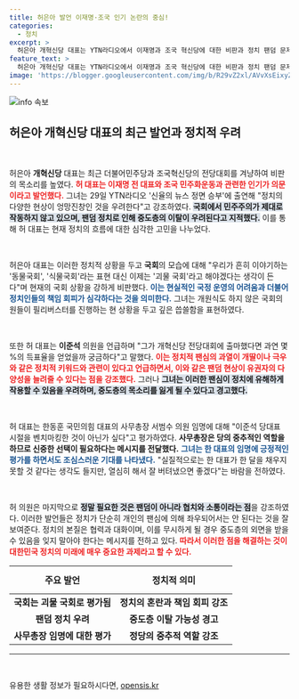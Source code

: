```yaml
---
title: 허은아 발언 이재명·조국 인기 논란의 중심!
categories:
  - 정치
excerpt: >
  허은아 개혁신당 대표는 YTN라디오에서 이재명과 조국 혁신당에 대한 비판과 정치 팬덤 문제를 경고하며, 현재 국회의 혼란을 괴물 국회라 표현했다. 그녀의 솔직한 발언들이 정치권에 어떤 변화의 바람을 일으킬지 주목된다!
feature_text: >
  허은아 개혁신당 대표는 YTN라디오에서 이재명과 조국 혁신당에 대한 비판과 정치 팬덤 문제를 경고하며, 현재 국회의 혼란을 괴물 국회라 표현했다. 그녀의 솔직한 발언들이 정치권에 어떤 변화의 바람을 일으킬지 주목된다!
image: 'https://blogger.googleusercontent.com/img/b/R29vZ2xl/AVvXsEixyZcFfHzMRdzZMjFBmAUKJYCLCGyLL1o632UiGVXcaFdKo_bkvkuCioo0uUKlGfBVcT3P84aROyZIXSBEx3Aw5nCQ3pTgDom1WDC4m8eifvWiAmWEEVb4x6G_l8C0QH225ldMjyaFvpxGEBGNO37VmDTDMHGhJPq73UglMfDca1-0aw/s1600/blogspot.png'
---
```


<p><img src="https://blogger.googleusercontent.com/img/b/R29vZ2xl/AVvXsEixyZcFfHzMRdzZMjFBmAUKJYCLCGyLL1o632UiGVXcaFdKo_bkvkuCioo0uUKlGfBVcT3P84aROyZIXSBEx3Aw5nCQ3pTgDom1WDC4m8eifvWiAmWEEVb4x6G_l8C0QH225ldMjyaFvpxGEBGNO37VmDTDMHGhJPq73UglMfDca1-0aw/s1600/blogspot.png" alt="info 속보" /></p>

<h2 data-ke-size="size26">허은아 개혁신당 대표의 최근 발언과 정치적 우려</h2>

<p data-ke-size="size16">&nbsp;</p>

<p>허은아 <b>개혁신당</b> 대표는 최근 더불어민주당과 조국혁신당의 전당대회를 겨냥하여 비판의 목소리를 높였다. <b><span style="color: #ee2323;">허 대표는 이재명 전 대표와 조국 민주화운동과 관련한 인기가 의문이라고 발언했다.</span></b> 그녀는 29일 YTN라디오 '신율의 뉴스 정면 승부'에 출연해 "정치의 다양한 현상이 엉망진창인 것을 우려한다"고 강조하였다. <b><span style="background-color: #21538527;">국회에서 민주주의가 제대로 작동하지 않고 있으며, 팬덤 정치로 인해 중도층의 이탈이 우려된다고 지적했다.</span></b> 이를 통해 허 대표는 현재 정치의 흐름에 대한 심각한 고민을 나누었다.</p>

<p data-ke-size="size16">&nbsp;</p>

<p>허은아 대표는 이러한 정치적 상황을 두고 <b>국회</b>의 모습에 대해 "우리가 흔히 이야기하는 '동물국회', '식물국회'라는 표현 대신 이제는 '괴물 국회'라고 해야겠다는 생각이 든다"며 현재의 국회 상황을 강하게 비판했다. <b><span style="color: #1a5490;">이는 현실적인 국정 운영의 어려움과 더불어 정치인들의 책임 회피가 심각하다는 것을 의미한다.</span></b> 그녀는 개원식도 하지 않은 국회의원들이 필리버스터를 진행하는 현 상황을 두고 깊은 씁쓸함을 표현하였다.</p>

<p data-ke-size="size16">&nbsp;</p>

<p>또한 허 대표는 <b>이준석</b> 의원을 언급하며 "그가 개혁신당 전당대회에 출마했다면 과연 몇 %의 득표율을 얻었을까 궁금하다"고 말했다. <b><span style="color: #ee2323;">이는 정치적 팬심의 과열이 개딸이나 극우와 같은 정치적 키워드와 관련이 있다고 언급하면서, 이와 같은 팬덤 현상이 유권자의 다양성을 늘려줄 수 있다는 점을 강조했다.</span></b> 그러나 <b><span style="background-color: #21538527;">그녀는 이러한 팬심이 정치에 유해하게 작용할 수 있음을 우려하며, 중도층의 목소리를 잃게 될 수 있다고 경고했다.</span></b></p>

<p data-ke-size="size16">&nbsp;</p>

<p>허 대표는 한동훈 국민의힘 대표의 사무총장 서범수 의원 임명에 대해 "이준석 당대표 시절을 벤치마킹한 것이 아닌가 싶다"고 평가하였다. <b>사무총장은 당의 중추적인 역할을 하므로 신중한 선택이 필요하다는 메시지를 전달했다.</b> <b><span style="color: #1a5490;">그녀는 한 대표의 임명에 긍정적인 평가를 하면서도 조심스러운 기대를 나타냈다.</span></b> "실질적으로는 한 대표가 한 달을 채우지 못할 것 같다는 생각도 들지만, 열심히 해서 잘 버텨냈으면 좋겠다"는 바람을 전하였다.</p>

<p data-ke-size="size16">&nbsp;</p>

<p>허 의원은 마지막으로 <b><span style="background-color: #21538527;">정말 필요한 것은 팬덤이 아니라 협치와 소통이라는 점</span></b>을 강조하였다. 이러한 발언들은 정치가 단순히 개인의 팬심에 의해 좌우되어서는 안 된다는 것을 잘 보여준다. 정치의 본질은 협력과 대화이며, 이를 무시하게 될 경우 중도층의 외면을 받을 수 있음을 잊지 말아야 한다는 메시지를 전하고 있다. <b><span style="color: #ee2323;">따라서 이러한 점을 해결하는 것이 대한민국 정치의 미래에 매우 중요한 과제라고 할 수 있다. </span></b></p>

<table style="width: 100%; border-collapse: collapse;">
    <thead>
        <tr>
            <th style="text-align: center; height: 50px;"><b>주요 발언</b></th>
            <th style="text-align: center; height: 50px;"><b>정치적 의미</b></th>
        </tr>
    </thead>
    <tbody>
        <tr>
            <td style="text-align: center; height: 17px;"><b>국회는 괴물 국회로 평가됨</b></td>
            <td style="text-align: center; height: 17px;"><b>정치의 혼란과 책임 회피 강조</b></td>
        </tr>
        <tr>
            <td style="text-align: center; height: 17px;"><b>팬덤 정치 우려</b></td>
            <td style="text-align: center; height: 17px;"><b>중도층 이탈 가능성 경고</b></td>
        </tr>
        <tr>
            <td style="text-align: center; height: 17px;"><b>사무총장 임명에 대한 평가</b></td>
            <td style="text-align: center; height: 17px;"><b>정당의 중추적 역할 강조</b></td>
        </tr>
    </tbody>
</table>

<hr>

<p data-ke-size="size16">&nbsp;</p>
유용한 생활 정보가 필요하시다면, <a href="https://opensis.kr" rel="dofollow">opensis.kr</a>


